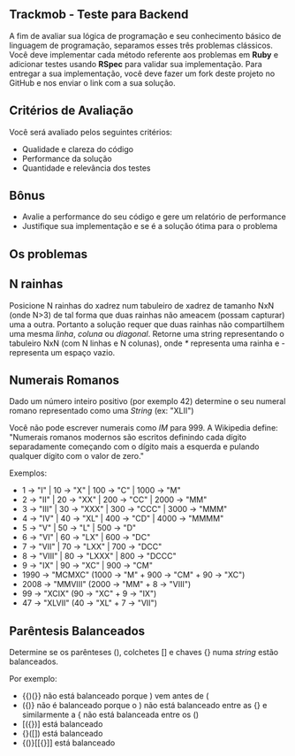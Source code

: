 Trackmob - Teste para Backend
---

A fim de avaliar sua lógica de programação e seu conhecimento básico de linguagem de programação, separamos esses três problemas clássicos.
Você deve implementar cada método referente aos problemas em **Ruby** e adicionar testes usando **RSpec** para validar sua implementação.
Para entregar a sua implementação, você deve fazer um fork deste projeto no GitHub e nos enviar o link com a sua solução.

Critérios de Avaliação
---

Você será avaliado pelos seguintes critérios:

- Qualidade e clareza do código
- Performance da solução
- Quantidade e relevância dos testes

Bônus
---

- Avalie a performance do seu código e gere um relatório de performance
- Justifique sua implementação e se é a solução ótima para o problema

Os problemas
---

## N rainhas

Posicione N rainhas do xadrez num tabuleiro de xadrez de tamanho NxN (onde N>3) de tal forma que duas rainhas não ameacem (possam capturar) uma a outra.
Portanto a solução requer que duas rainhas não compartilhem uma mesma _linha_, _coluna_ ou _diagonal_.
Retorne uma string representando o tabuleiro NxN (com N linhas e N colunas), onde _*_ representa uma rainha e _-_ representa um espaço vazio.

## Numerais Romanos

Dado um número inteiro positivo (por exemplo 42) determine o seu numeral romano representado como uma _String_ (ex: "XLII")

Você não pode escrever numerais como _IM_ para 999. A Wikipedia define: "Numerais romanos modernos são escritos definindo cada dígito separadamente começando com o dígito mais a esquerda e pulando qualquer dígito com o valor de zero."

Exemplos:

- 1 -> "I" | 10 -> "X" | 100 -> "C" | 1000 -> "M"
- 2 ->   "II" | 20 ->   "XX" | 200 ->   "CC" | 2000 ->   "MM"
- 3 ->  "III" | 30 ->  "XXX" | 300 ->  "CCC" | 3000 ->  "MMM"
- 4 ->   "IV" | 40 ->   "XL" | 400 ->   "CD" | 4000 -> "MMMM"
- 5 ->    "V" | 50 ->    "L" | 500 ->    "D"
- 6 ->   "VI" | 60 ->   "LX" | 600 ->   "DC" 
- 7 ->  "VII" | 70 ->  "LXX" | 700 ->  "DCC"
- 8 -> "VIII" | 80 -> "LXXX" | 800 -> "DCCC"
- 9 ->   "IX" | 90 ->   "XC" | 900 ->   "CM"
- 1990 -> "MCMXC"  (1000 -> "M"  + 900 -> "CM" + 90 -> "XC")
- 2008 -> "MMVIII" (2000 -> "MM" + 8 -> "VIII")
- 99 -> "XCIX"   (90 -> "XC" + 9 -> "IX")
- 47 -> "XLVII"  (40 -> "XL" + 7 -> "VII")

## Parêntesis Balanceados

Determine se os parênteses (), colchetes [] e chaves {} numa _string_ estão balanceados.

Por exemplo:
- {{)(}} não está balanceado porque ) vem antes de (
- ({)} não é balanceado porque o ) não está balanceado entre as {} e similarmente a { não está balanceada entre os ()
- [({})] está balanceado
- {}([]) está balanceado
- {()}[[{}]] está balanceado